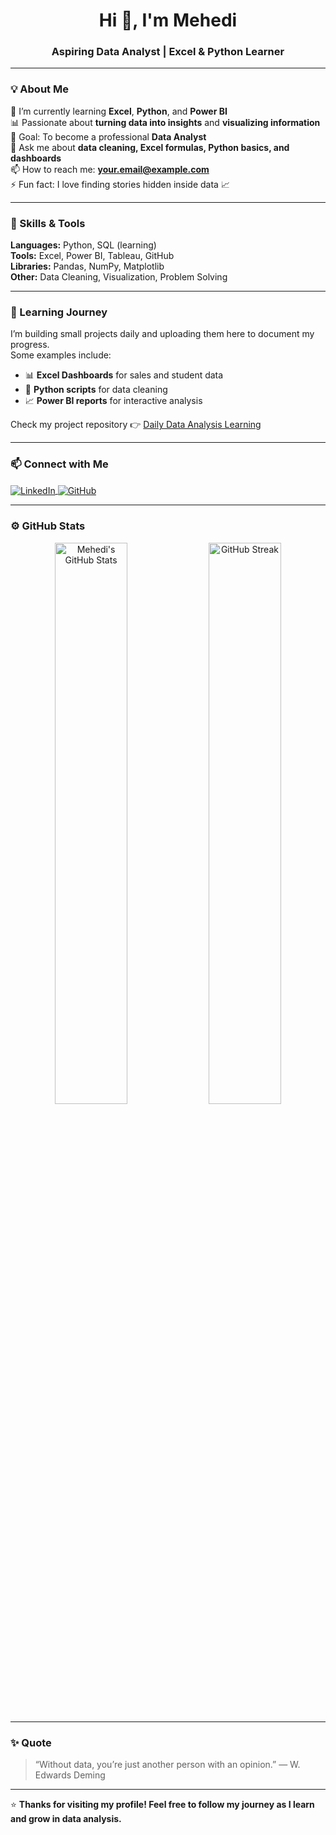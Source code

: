 ### <h1 align="center">Hi 👋, I'm Mehedi</h1>
<h3 align="center">Aspiring Data Analyst | Excel & Python Learner</h3>

---

### 💡 About Me  
🌱 I’m currently learning **Excel**, **Python**, and **Power BI**  
📊 Passionate about **turning data into insights** and **visualizing information**  
🎯 Goal: To become a professional **Data Analyst**  
💬 Ask me about **data cleaning, Excel formulas, Python basics, and dashboards**  
📫 How to reach me: **your.email@example.com**  
⚡ Fun fact: I love finding stories hidden inside data 📈  

---

### 🧩 Skills & Tools  
**Languages:** Python, SQL (learning)  
**Tools:** Excel, Power BI, Tableau, GitHub  
**Libraries:** Pandas, NumPy, Matplotlib  
**Other:** Data Cleaning, Visualization, Problem Solving  

---

### 📘 Learning Journey  
I’m building small projects daily and uploading them here to document my progress.  
Some examples include:  
- 📊 **Excel Dashboards** for sales and student data  
- 🐍 **Python scripts** for data cleaning  
- 📈 **Power BI reports** for interactive analysis  

Check my project repository 👉 [Daily Data Analysis Learning](https://github.com/Mehedi-imran)

---

### 📫 Connect with Me  
<p align="left">
<a href="https://www.linkedin.com/in/mehedi-imran-149337265/" target="_blank">
  <img align="center" src="https://img.shields.io/badge/LinkedIn-blue?style=for-the-badge&logo=linkedin" alt="LinkedIn" />
</a>
<a href="https://github.com/YourUsername" target="_blank">
  <img align="center" src="https://img.shields.io/badge/GitHub-black?style=for-the-badge&logo=github" alt="GitHub" />
</a>
</p>

---

### ⚙️ GitHub Stats  
<p align="center">
  <img src="https://github-readme-stats.vercel.app/api?username=YourUsername&show_icons=true&theme=radical" alt="Mehedi's GitHub Stats" width="48%" />
  <img src="https://github-readme-streak-stats.herokuapp.com/?user=YourUsername&theme=radical" alt="GitHub Streak" width="48%" />
</p>

---

### ✨ Quote  
> “Without data, you’re just another person with an opinion.” — W. Edwards Deming  

---

⭐ **Thanks for visiting my profile! Feel free to follow my journey as I learn and grow in data analysis.**
